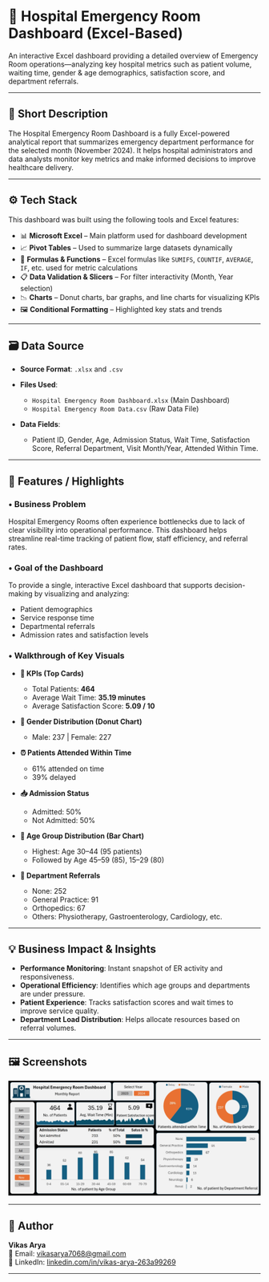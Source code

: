 # 🏥 Hospital Emergency Room Dashboard (Excel-Based)

An interactive Excel dashboard providing a detailed overview of Emergency Room operations—analyzing key hospital metrics such as patient volume, waiting time, gender & age demographics, satisfaction score, and department referrals.

---

## 📌 Short Description

The Hospital Emergency Room Dashboard is a fully Excel-powered analytical report that summarizes emergency department performance for the selected month (November 2024). It helps hospital administrators and data analysts monitor key metrics and make informed decisions to improve healthcare delivery.

---

## ⚙️ Tech Stack

This dashboard was built using the following tools and Excel features:

- 📊 **Microsoft Excel** – Main platform used for dashboard development  
- 📈 **Pivot Tables** – Used to summarize large datasets dynamically  
- 🧮 **Formulas & Functions** – Excel formulas like `SUMIFS`, `COUNTIF`, `AVERAGE`, `IF`, etc. used for metric calculations  
- 📋 **Data Validation & Slicers** – For filter interactivity (Month, Year selection)  
- 📉 **Charts** – Donut charts, bar graphs, and line charts for visualizing KPIs  
- 🖼️ **Conditional Formatting** – Highlighted key stats and trends

---

## 🗃️ Data Source

- **Source Format**: `.xlsx` and `.csv`  
- **Files Used**:  
  - `Hospital Emergency Room Dashboard.xlsx` (Main Dashboard)  
  - `Hospital Emergency Room Data.csv` (Raw Data File)  

- **Data Fields**:  
  - Patient ID, Gender, Age, Admission Status, Wait Time, Satisfaction Score, Referral Department, Visit Month/Year, Attended Within Time.

---

## 🌟 Features / Highlights

### • Business Problem  
Hospital Emergency Rooms often experience bottlenecks due to lack of clear visibility into operational performance. This dashboard helps streamline real-time tracking of patient flow, staff efficiency, and referral rates.

### • Goal of the Dashboard  
To provide a single, interactive Excel dashboard that supports decision-making by visualizing and analyzing:
- Patient demographics
- Service response time
- Departmental referrals
- Admission rates and satisfaction levels

### • Walkthrough of Key Visuals  

- **📌 KPIs (Top Cards)**  
  - Total Patients: **464**  
  - Average Wait Time: **35.19 minutes**  
  - Average Satisfaction Score: **5.09 / 10**

- **👫 Gender Distribution (Donut Chart)**  
  - Male: 237 | Female: 227

- **⏰ Patients Attended Within Time**  
  - 61% attended on time  
  - 39% delayed

- **📥 Admission Status**  
  - Admitted: 50%  
  - Not Admitted: 50%

- **👶 Age Group Distribution (Bar Chart)**  
  - Highest: Age 30–44 (95 patients)  
  - Followed by Age 45–59 (85), 15–29 (80)

- **🏥 Department Referrals**  
  - None: 252  
  - General Practice: 91  
  - Orthopedics: 67  
  - Others: Physiotherapy, Gastroenterology, Cardiology, etc.

---

## 💡 Business Impact & Insights

- **Performance Monitoring**: Instant snapshot of ER activity and responsiveness.  
- **Operational Efficiency**: Identifies which age groups and departments are under pressure.  
- **Patient Experience**: Tracks satisfaction scores and wait times to improve service quality.  
- **Department Load Distribution**: Helps allocate resources based on referral volumes.

---

## 🖼️ Screenshots

![Hospital Emergency Room Dashboard](https://github.com/Vikasarya13/Hospital_Emergency_Room_Dashboard/blob/main/Hospital%20Dashboard%20Final%20.jpg)

---

## 👤 Author

**Vikas Arya**  
📧 Email: [vikasarya7068@gmail.com](mailto:vikasarya7068@gmail.com)  
🔗 LinkedIn: [linkedin.com/in/vikas-arya-263a99269](https://linkedin.com/in/vikas-arya-263a99269)

---
